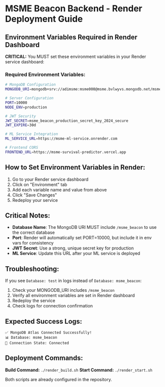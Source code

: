 # MSME Beacon Backend - Render Deployment Guide

## Environment Variables Required in Render Dashboard

**CRITICAL:** You MUST set these environment variables in your Render service dashboard:

### Required Environment Variables:

```bash
# MongoDB Configuration
MONGODB_URI=mongodb+srv://adimsme:msme000@msme.bvlwyvs.mongodb.net/msme_beacon?retryWrites=true&w=majority&appName=msme

# Server Configuration  
PORT=10000
NODE_ENV=production

# JWT Security
JWT_SECRET=msme_beacon_production_secret_key_2024_secure
JWT_EXPIRE=30d

# ML Service Integration
ML_SERVICE_URL=https://msme-ml-service.onrender.com

# Frontend CORS
FRONTEND_URL=https://msme-survival-predictor.vercel.app
```

## How to Set Environment Variables in Render:

1. Go to your Render service dashboard
2. Click on "Environment" tab
3. Add each variable name and value from above
4. Click "Save Changes"
5. Redeploy your service

## Critical Notes:

- **Database Name**: The MongoDB URI MUST include `/msme_beacon` to use the correct database
- **Port**: Render will automatically set PORT=10000, but include it in env vars for consistency
- **JWT Secret**: Use a strong, unique secret key for production
- **ML Service**: Update this URL after your ML service is deployed

## Troubleshooting:

If you see `Database: test` in logs instead of `Database: msme_beacon`:
1. Check your MONGODB_URI includes `/msme_beacon` 
2. Verify all environment variables are set in Render dashboard
3. Redeploy the service
4. Check logs for connection confirmation

## Expected Success Logs:

```
✅ MongoDB Atlas Connected Successfully!
📊 Database: msme_beacon
🔗 Connection State: Connected
```

## Deployment Commands:

**Build Command:** `./render_build.sh`
**Start Command:** `./render_start.sh`

Both scripts are already configured in the repository. 